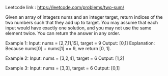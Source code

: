 Leetcode link : https://leetcode.com/problems/two-sum/

Given an array of integers nums and an integer target, 
return indices of the two numbers such that they add up to target.
You may assume that each input would have exactly one solution,
and you may not use the same element twice.
You can return the answer in any order.

Example 1:
Input: nums = [2,7,11,15], target = 9
Output: [0,1]
Explanation: Because nums[0] + nums[1] == 9, we return [0, 1].

Example 2:
Input: nums = [3,2,4], target = 6
Output: [1,2]

Example 3:
Input: nums = [3,3], target = 6
Output: [0,1]
